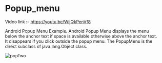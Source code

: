 # Popup_menu

Video link :- https://youtu.be/WijQkPenVf8


Android Popup Menu Example. Android Popup Menu displays the menu below the anchor text if space is available
otherwise above the anchor text. It disappears if you click outside the popup menu. 
The PopupMenu is the direct subclass of java.lang.Object class.


![popTwo](https://user-images.githubusercontent.com/42275109/58073018-1868c480-7bbf-11e9-8f48-415443bcbcf8.jpg)
